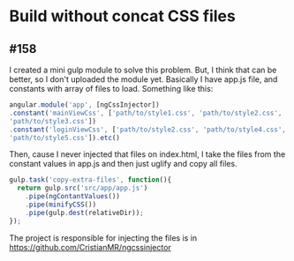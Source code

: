 # Build without concat CSS files

## #158

I created a mini gulp module to solve this problem. But, I think that can be better, so I don't uploaded the module yet. Basically I have app.js file, and constants with array of files to load. Something like this:
```js
angular.module('app', [ngCssInjector])
.constant('mainViewCss', ['path/to/style1.css', 'path/to/style2.css',
'path/to/style3.css'])
.constant('loginViewCss', ['path/to/style2.css', 'path/to/style4.css',
'path/to/style5.css']).etc()
```
Then, cause I never injected that files on index.html, I take the files from the constant values in app.js and then just uglify and copy all files.
```js
gulp.task('copy-extra-files', function(){
  return gulp.src('src/app/app.js')
    .pipe(ngContantValues())
    .pipe(minifyCSS())
    .pipe(gulp.dest(relativeDir));
});
```
The project is responsible for injecting the files is in https://github.com/CristianMR/ngcssinjector
